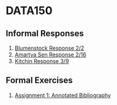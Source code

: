 # DATA150

## Informal Responses

1. [Blumenstock Response 2/2](https://jasonbao1219.github.io/DATA150/Blumenstock.html)
2. [Amartya Sen Response 2/16](https://jasonbao1219.github.io/DATA150/AmartyaSen.html)
3. [Kitchin Response 3/9](https://jasonbao1219.github.io/DATA150/Kitchin.html)

## Formal Exercises

1. [Assignment 1: Annotated Bibliography](https://jasonbao1219.github.io/DATA150/AnnotatedBibliography.html)
